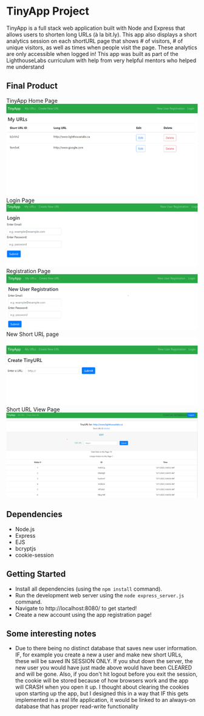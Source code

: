 # TinyApp Project

TinyApp is a full stack web application built with Node and Express that allows users to shorten long URLs (à la bit.ly). This app also displays a short analytics session on each shortURL page that shows # of visitors, # of unique visitors, as well as times when people visit the page. These analytics are only accessible when logged in!
This app was built as part of the LighthouseLabs curriculum with help from very helpful mentors who helped me understand 

## Final Product
TinyApp Home Page
!["TinyApp Home Page!"](./screenshots/homePage.png)
Login Page
!["Login page!"](./screenshots/login.png)
Registration Page
!["Registration page!"](./screenshots/regPage.png)
New Short URL page
!["New Short URL page!"](./screenshots/newURL.png)
Short URL View Page
!["Short URL view page!"](./screenshots/urlView.png)

## Dependencies

- Node.js
- Express
- EJS
- bcryptjs
- cookie-session

## Getting Started

- Install all dependencies (using the `npm install` command).
- Run the development web server using the `node express_server.js` command.
- Navigate to http://localhost:8080/ to get started!
- Create a new account using the app registration page!

## Some interesting notes

- Due to there being no distinct database that saves new user information. IF, for example you create a new a user and make new short URLs, these will be saved IN SESSION ONLY.
  If you shut down the server, the new user you would have just made above would have been CLEARED and will be gone. Also, if you don't hit logout before you exit the session, the cookie will be stored because of how browsers work and the app will CRASH when you open it up. I thought about clearing the cookies upon starting up the app, but I designed this in a way that IF this gets implemented in a real life application, it would be linked to an always-on database that has proper read-write functionality